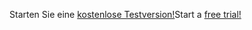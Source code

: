 <span data-ttu-id="5a6a6-101">Starten Sie eine [kostenlose Testversion!](https://go.microsoft.com/fwlink/?linkid=847861)</span><span class="sxs-lookup"><span data-stu-id="5a6a6-101">Start a [free trial!](https://go.microsoft.com/fwlink/?linkid=847861)</span></span>
